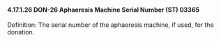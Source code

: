 #### 4.17.1.26 DON-26 Aphaeresis Machine Serial Number (ST) 03365

Definition: The serial number of the aphaeresis machine, if used, for the donation.

